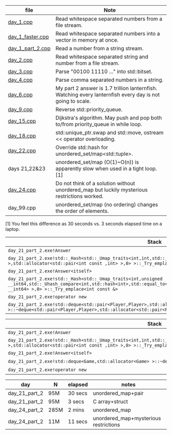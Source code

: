 file|Note
--|--
[day_1.cpp](day_1.cpp)|Read whitespace separated numbers from a file stream.
[day_1_faster.cpp](day_1_faster.cpp)|Read whitespace separated numbers into a vector in memory at once.
[day_1_part_2.cpp](day_1_part_2.cpp)|Read a number from a string stream.
[day_2.cpp](day_2.cpp)|Read whitespace separated string and number from a file stream.
[day_3.cpp](day_3.cpp)|Parse "00100 11110 ..." into std::bitset.
[day_4.cpp](day_4.cpp)|Parse comma separated numbers in a string.
[day_6.cpp](day_6.cpp)|My part 2 answer is 1.7 trillion lanternfish. Watching every lanternfish every day is not going to scale.
[day_9.cpp](day_9.cpp)|Reverse std::priority_queue.
[day_15.cpp](day_15.cpp)|Dijkstra's algorithm. May push and pop both to/from priority_queue in while loop.
[day_18.cpp](day_18.cpp)|std::unique_ptr.swap and std::move, ostream << operator overloading.
[day_22.cpp](day_22.cpp)|Override std::hash for unordered_set/map\<std::tuple\>.
days 21,22&23|unordered_set/map (O(1)~O(n)) is apparently slow when used in a tight loop. [1]
[day_24.cpp](day_24.cpp)|Do not think of a solution without unordered_map but luckily mysterious restrictions worked.
day_99.cpp|unordered_set/map (no ordering) changes the order of elements.

[1] You feel this difference as 30 seconds vs. 3 seconds elapsed time on a laptop.

Stack|Count|Weight_[ms]
--|--|--
`day_21_part_2.exe!Answer`|1921|1,917.04
`day_21_part_2.exe!std::_Hash<std::_Umap_traits<int,int,std::_Uhash_compare<int,std::hash<int>,std::equal_to<int> >,std::allocator<std::pair<int const ,int> >,0> >::_Try_emplace<int const &>`|613|612.5335
`day_21_part_2.exe!Answer<itself>`|556|554.9284
`day_21_part_2.exe!std::_Hash<std::_Umap_traits<int,unsigned __int64,std::_Uhash_compare<int,std::hash<int>,std::equal_to<int> >,std::allocator<std::pair<int const ,unsigned __int64> >,0> >::_Try_emplace<int const &>`|279|277.5927
`day_21_part_2.exe!operator new`|242|241.5179
`day_21_part_2.exe!std::deque<std::pair<Player,Player>,std::allocator<std::pair<Player,Player> > >::~deque<std::pair<Player,Player>,std::allocator<std::pair<Player,Player> > >`|215|214.4668

Stack|Count|Weight_[ms]
--|--|--
`day_21_part_2.exe!Answer`|1555|1,552.66
`day_21_part_2.exe!std::_Hash<std::_Umap_traits<int,int,std::_Uhash_compare<int,std::hash<int>,std::equal_to<int> >,std::allocator<std::pair<int const ,int> >,0> >::_Try_emplace<int const &>`|639|639.4092
`day_21_part_2.exe!Answer<itself>`|478|475.9797
`day_21_part_2.exe!std::deque<Game,std::allocator<Game> >::~deque<Game,std::allocator<Game> >`|214|213.909
`day_21_part_2.exe!operator new`|207|206.2792

day|N|elapsed|notes
--|--|--|--
day_21_part_2|95M|30 secs|unordered_map+pair
day_21_part_2|95M|3 secs|C array+struct
day_24_part_2|285M|2 mins|unordered_map
day_24_part_2|11M|11 secs|unordered_map+mysterious restrictions
